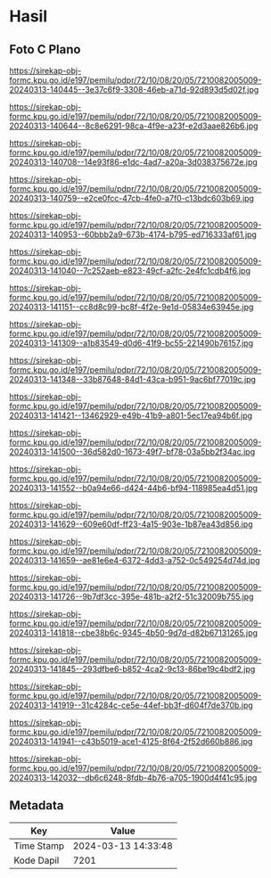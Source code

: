 # Hasil

## Foto C Plano

https://sirekap-obj-formc.kpu.go.id/e197/pemilu/pdpr/72/10/08/20/05/7210082005009-20240313-140445--3e37c6f9-3308-46eb-a71d-92d893d5d02f.jpg

https://sirekap-obj-formc.kpu.go.id/e197/pemilu/pdpr/72/10/08/20/05/7210082005009-20240313-140644--8c8e6291-98ca-4f9e-a23f-e2d3aae826b6.jpg

https://sirekap-obj-formc.kpu.go.id/e197/pemilu/pdpr/72/10/08/20/05/7210082005009-20240313-140708--14e93f86-e1dc-4ad7-a20a-3d038375672e.jpg

https://sirekap-obj-formc.kpu.go.id/e197/pemilu/pdpr/72/10/08/20/05/7210082005009-20240313-140759--e2ce0fcc-47cb-4fe0-a7f0-c13bdc603b69.jpg

https://sirekap-obj-formc.kpu.go.id/e197/pemilu/pdpr/72/10/08/20/05/7210082005009-20240313-140953--60bbb2a9-673b-4174-b795-ed716333af61.jpg

https://sirekap-obj-formc.kpu.go.id/e197/pemilu/pdpr/72/10/08/20/05/7210082005009-20240313-141040--7c252aeb-e823-49cf-a2fc-2e4fc1cdb4f6.jpg

https://sirekap-obj-formc.kpu.go.id/e197/pemilu/pdpr/72/10/08/20/05/7210082005009-20240313-141151--cc8d8c99-bc8f-4f2e-9e1d-05834e63945e.jpg

https://sirekap-obj-formc.kpu.go.id/e197/pemilu/pdpr/72/10/08/20/05/7210082005009-20240313-141309--a1b83549-d0d6-41f9-bc55-221490b76157.jpg

https://sirekap-obj-formc.kpu.go.id/e197/pemilu/pdpr/72/10/08/20/05/7210082005009-20240313-141348--33b87648-84d1-43ca-b951-9ac6bf77019c.jpg

https://sirekap-obj-formc.kpu.go.id/e197/pemilu/pdpr/72/10/08/20/05/7210082005009-20240313-141421--13462929-e49b-41b9-a801-5ec17ea94b6f.jpg

https://sirekap-obj-formc.kpu.go.id/e197/pemilu/pdpr/72/10/08/20/05/7210082005009-20240313-141500--36d582d0-1673-49f7-bf78-03a5bb2f34ac.jpg

https://sirekap-obj-formc.kpu.go.id/e197/pemilu/pdpr/72/10/08/20/05/7210082005009-20240313-141552--b0a94e66-d424-44b6-bf94-118985ea4d51.jpg

https://sirekap-obj-formc.kpu.go.id/e197/pemilu/pdpr/72/10/08/20/05/7210082005009-20240313-141629--609e60df-ff23-4a15-903e-1b87ea43d856.jpg

https://sirekap-obj-formc.kpu.go.id/e197/pemilu/pdpr/72/10/08/20/05/7210082005009-20240313-141659--ae81e6e4-6372-4dd3-a752-0c549254d74d.jpg

https://sirekap-obj-formc.kpu.go.id/e197/pemilu/pdpr/72/10/08/20/05/7210082005009-20240313-141726--9b7df3cc-395e-481b-a2f2-51c32009b755.jpg

https://sirekap-obj-formc.kpu.go.id/e197/pemilu/pdpr/72/10/08/20/05/7210082005009-20240313-141818--cbe38b6c-9345-4b50-9d7d-d82b67131265.jpg

https://sirekap-obj-formc.kpu.go.id/e197/pemilu/pdpr/72/10/08/20/05/7210082005009-20240313-141845--293dfbe6-b852-4ca2-9c13-86be19c4bdf2.jpg

https://sirekap-obj-formc.kpu.go.id/e197/pemilu/pdpr/72/10/08/20/05/7210082005009-20240313-141919--31c4284c-ce5e-44ef-bb3f-d604f7de370b.jpg

https://sirekap-obj-formc.kpu.go.id/e197/pemilu/pdpr/72/10/08/20/05/7210082005009-20240313-141941--c43b5019-ace1-4125-8f64-2f52d660b886.jpg

https://sirekap-obj-formc.kpu.go.id/e197/pemilu/pdpr/72/10/08/20/05/7210082005009-20240313-142032--db6c6248-8fdb-4b76-a705-1900d4f41c95.jpg


## Metadata

| Key        | Value               |
| ---------- | ------------------- |
| Time Stamp | 2024-03-13 14:33:48 |
| Kode Dapil | 7201                |



